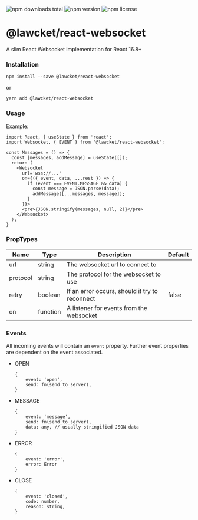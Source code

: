 ![npm downloads total](https://img.shields.io/npm/dt/@lawcket/react-websocket.svg) ![npm version](https://img.shields.io/npm/v/@lawcket/react-websocket.svg) ![npm license](https://img.shields.io/npm/l/@lawcket/react-websocket.svg)

# @lawcket/react-websocket
A slim React Websocket implementation for React 16.8+

### Installation
```
npm install --save @lawcket/react-websocket
```
or
```
yarn add @lawcket/react-websocket
```

### Usage
Example:
```
import React, { useState } from 'react';
import Websocket, { EVENT } from '@lawcket/react-websocket';

const Messages = () => {
  const [messages, addMessage] = useState([]);
  return (
    <Websocket 
      url='wss://...' 
      on={({ event, data, ...rest }) => {
        if (event === EVENT.MESSAGE && data) {
          const message = JSON.parse(data);
          addMessage([...messages, message]);
        }
      }}>
      <pre>{JSON.stringify(messages, null, 2)}</pre>
    </Websocket>
  );
}
```

### PropTypes
|Name|Type|Description | Default|
|-----|-----|-----|---|
| url | string | The websocket url to connect to | |
| protocol | string | The protocol for the websocket to use | |
| retry | boolean | If an error occurs, should it try to reconnect | false | 
| on | function | A listener for events from the websocket | |

### Events
All incoming events will contain an `event` property. Further event properties are dependent on the event associated.

- OPEN 

    ```
    {
        event: 'open',
        send: fn(send_to_server), 
    }
    ```
    
- MESSAGE

    ```
    {
        event: 'message',
        send: fn(send_to_server), 
        data: any, // usually stringified JSON data
    }
    ```

- ERROR

    ```
    {
        event: 'error',
        error: Error
    }
    ```
    
- CLOSE

    ```
    {
        event: 'closed',
        code: number,
        reason: string,
    }
    ```